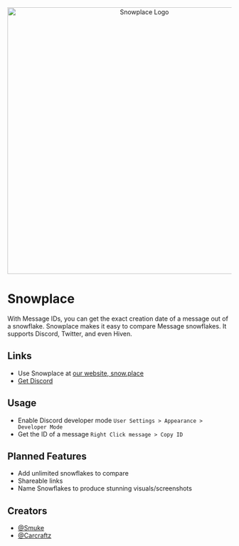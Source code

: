 <div align="center">
    <a href="https://snow.place">
        <img src="https://cdn.glitch.com/0967da06-2ba6-4b43-b2a6-d4912fa3e754%2Fsnowplace_logo.svg?v=1602736428469" alt="Snowplace Logo" width="600px" />
    </a>
</div>

# Snowplace

With Message IDs, you can get the exact creation date of a message out of a snowflake. Snowplace makes it easy to compare Message snowflakes. It supports Discord, Twitter, and even Hiven.

## Links

- Use Snowplace at [our website, snow.place](https://snow.place)
- [Get Discord](https://discord.com/)

## Usage

- Enable Discord developer mode
  `User Settings > Appearance > Developer Mode`
- Get the ID of a message
  `Right Click message > Copy ID`

## Planned Features

- Add unlimited snowflakes to compare
- Shareable links
- Name Snowflakes to produce stunning visuals/screenshots

## Creators

- [@Smuke](https://github.com/Smuke)
- [@Carcraftz](https://github.com/Carcraftz)
